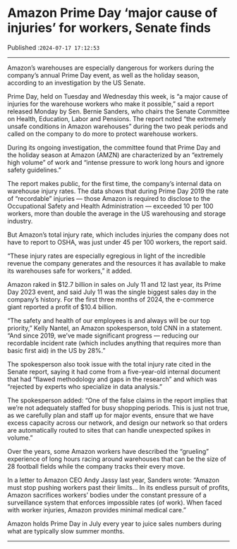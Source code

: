 # Amazon Prime Day ‘major cause of injuries’ for workers, Senate finds

Published :`2024-07-17 17:12:53`

---

Amazon’s warehouses are especially dangerous for workers during the company’s annual Prime Day event, as well as the holiday season, according to an investigation by the US Senate.

Prime Day, held on Tuesday and Wednesday this week, is “a major cause of injuries for the warehouse workers who make it possible,” said a report released Monday by Sen. Bernie Sanders, who chairs the Senate Committee on Health, Education, Labor and Pensions. The report noted “the extremely unsafe conditions in Amazon warehouses” during the two peak periods and called on the company to do more to protect warehouse workers.

During its ongoing investigation, the committee found that Prime Day and the holiday season at Amazon (AMZN) are characterized by an “extremely high volume” of work and “intense pressure to work long hours and ignore safety guidelines.”

The report makes public, for the first time, the company’s internal data on warehouse injury rates. The data shows that during Prime Day 2019 the rate of “recordable” injuries — those Amazon is required to disclose to the Occupational Safety and Health Administration — exceeded 10 per 100 workers, more than double the average in the US warehousing and storage industry.

But Amazon’s total injury rate, which includes injuries the company does not have to report to OSHA, was just under 45 per 100 workers, the report said.

“These injury rates are especially egregious in light of the incredible revenue the company generates and the resources it has available to make its warehouses safe for workers,” it added.

Amazon raked in $12.7 billion in sales on July 11 and 12 last year, its Prime Day 2023 event, and said July 11 was the single biggest sales day in the company’s history. For the first three months of 2024, the e-commerce giant reported a profit of $10.4 billion.

“The safety and health of our employees is and always will be our top priority,” Kelly Nantel, an Amazon spokesperson, told CNN in a statement. “And since 2019, we’ve made significant progress — reducing our recordable incident rate (which includes anything that requires more than basic first aid) in the US by 28%.”

The spokesperson also took issue with the total injury rate cited in the Senate report, saying it had come from a five-year-old internal document that had “flawed methodology and gaps in the research” and which was “rejected by experts who specialize in data analysis.”

The spokesperson added: “One of the false claims in the report implies that we’re not adequately staffed for busy shopping periods. This is just not true, as we carefully plan and staff up for major events, ensure that we have excess capacity across our network, and design our network so that orders are automatically routed to sites that can handle unexpected spikes in volume.”

Over the years, some Amazon workers have described the “grueling” experience of long hours racing around warehouses that can be the size of 28 football fields while the company tracks their every move.

In a letter to Amazon CEO Andy Jassy last year, Sanders wrote: “Amazon must stop pushing workers past their limits… In its endless pursuit of profits, Amazon sacrifices workers’ bodies under the constant pressure of a surveillance system that enforces impossible rates (of work). When faced with worker injuries, Amazon provides minimal medical care.”

Amazon holds Prime Day in July every year to juice sales numbers during what are typically slow summer months.

---

